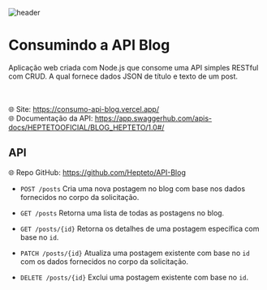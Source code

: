 ![header](https://64.media.tumblr.com/12ca7b73fa2efe7c430d911d4e62f487/84f40d067667fc17-a3/s2048x3072/1072e90413b907041d1e75a5dd4170c41b0db5f4.pnj)

# Consumindo a API Blog

Aplicação web criada com Node.js que consome uma API simples RESTful com CRUD. A qual fornece dados JSON de título e texto de um post.

<br /><br />
:globe_with_meridians: Site: https://consumo-api-blog.vercel.app/
<br />
:globe_with_meridians: Documentação da API: https://app.swaggerhub.com/apis-docs/HEPTETOOFICIAL/BLOG_HEPTETO/1.0#/

## API
:globe_with_meridians: Repo GitHub: https://github.com/Hepteto/API-Blog

- `POST /posts`
Cria uma nova postagem no blog com base nos dados fornecidos no corpo da solicitação.

- `GET /posts`
Retorna uma lista de todas as postagens no blog.
    
- `GET /posts/{id}`
Retorna os detalhes de uma postagem específica com base no `id`.

- `PATCH /posts/{id}`
Atualiza uma postagem existente com base no `id` com os dados fornecidos no corpo da solicitação.

- `DELETE /posts/{id}`
Exclui uma postagem existente com base no `id`.
